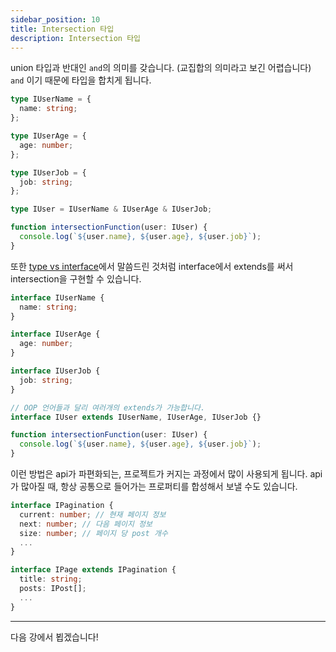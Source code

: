 ```yaml
---
sidebar_position: 10
title: Intersection 타입
description: Intersection 타입
---
```


<head>
  <meta name="title" content="Basic 학습 | 기초부터 시작하는 타입스크립트" data-rh="true" />
  <meta name="description" content="Intersection 타입" data-rh="true" />
  <meta property="og:title" content="Basic 학습 | 기초부터 시작하는 타입스크립트" data-rh="true" />
  <meta property="og:description" content="Intersection 타입" data-rh="true" />
</head>

union 타입과 반대인 `and`의 의미를 갖습니다. (교집합의 의미라고 보긴 어렵습니다)
`and` 이기 때문에 타입을 합치게 됩니다.

```ts
type IUserName = {
  name: string;
};

type IUserAge = {
  age: number;
};

type IUserJob = {
  job: string;
};

type IUser = IUserName & IUserAge & IUserJob;

function intersectionFunction(user: IUser) {
  console.log(`${user.name}, ${user.age}, ${user.job}`);
}
```

또한 [type vs interface](/docs/basic-study/type-vs-interface)에서 말씀드린 것처럼
interface에서 extends를 써서 intersection을 구현할 수 있습니다.

```ts
interface IUserName {
  name: string;
}

interface IUserAge {
  age: number;
}

interface IUserJob {
  job: string;
}

// OOP 언어들과 달리 여러개의 extends가 가능합니다.
interface IUser extends IUserName, IUserAge, IUserJob {}

function intersectionFunction(user: IUser) {
  console.log(`${user.name}, ${user.age}, ${user.job}`);
}
```

이런 방법은 api가 파편화되는, 프로젝트가 커지는 과정에서 많이 사용되게 됩니다.
api가 많아질 때, 항상 공통으로 들어가는 프로퍼티를 합성해서 보낼 수도 있습니다.

```ts
interface IPagination {
  current: number; // 현재 페이지 정보
  next: number; // 다음 페이지 정보
  size: number; // 페이지 당 post 개수
  ...
}

interface IPage extends IPagination {
  title: string;
  posts: IPost[];
  ...
}
```

---

다음 강에서 뵙겠습니다!
